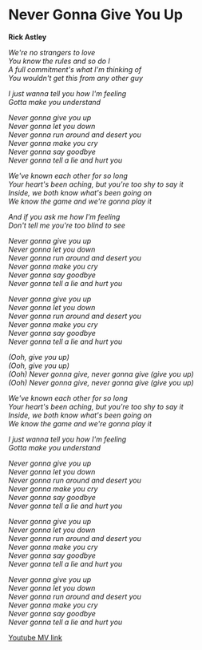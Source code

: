 # Never Gonna Give You Up
**Rick Astley**  
  
*We're no strangers to love  
You know the rules and so do I  
A full commitment's what I'm thinking of  
You wouldn't get this from any other guy*  
  
*I just wanna tell you how I'm feeling  
Gotta make you understand*  
  
*Never gonna give you up  
Never gonna let you down  
Never gonna run around and desert you  
Never gonna make you cry  
Never gonna say goodbye  
Never gonna tell a lie and hurt you*  
  
*We've known each other for so long  
Your heart's been aching, but you're too shy to say it  
Inside, we both know what's been going on  
We know the game and we're gonna play it*  
  
*And if you ask me how I'm feeling  
Don't tell me you're too blind to see*    
  
*Never gonna give you up  
Never gonna let you down  
Never gonna run around and desert you  
Never gonna make you cry  
Never gonna say goodbye  
Never gonna tell a lie and hurt you*
  
*Never gonna give you up  
Never gonna let you down  
Never gonna run around and desert you  
Never gonna make you cry  
Never gonna say goodbye  
Never gonna tell a lie and hurt you*  
  
*(Ooh, give you up)  
(Ooh, give you up)  
(Ooh) Never gonna give, never gonna give (give you up)  
(Ooh) Never gonna give, never gonna give (give you up)*  
  
*We've known each other for so long  
Your heart's been aching, but you're too shy to say it  
Inside, we both know what's been going on  
We know the game and we're gonna play it*  
  
*I just wanna tell you how I'm feeling  
Gotta make you understand*  
  
*Never gonna give you up  
Never gonna let you down  
Never gonna run around and desert you  
Never gonna make you cry  
Never gonna say goodbye  
Never gonna tell a lie and hurt you*
  
*Never gonna give you up  
Never gonna let you down  
Never gonna run around and desert you  
Never gonna make you cry  
Never gonna say goodbye  
Never gonna tell a lie and hurt you*  
  
*Never gonna give you up  
Never gonna let you down  
Never gonna run around and desert you  
Never gonna make you cry  
Never gonna say goodbye  
Never gonna tell a lie and hurt you*

[Youtube MV link](https://www.youtube.com/watch?v=dQw4w9WgXcQ)
